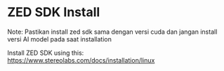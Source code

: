 # ZED SDK Install 

Note:
Pastikan install zed sdk sama dengan versi cuda dan jangan install versi AI model pada saat installation

Install ZED SDK using this:
https://www.stereolabs.com/docs/installation/linux